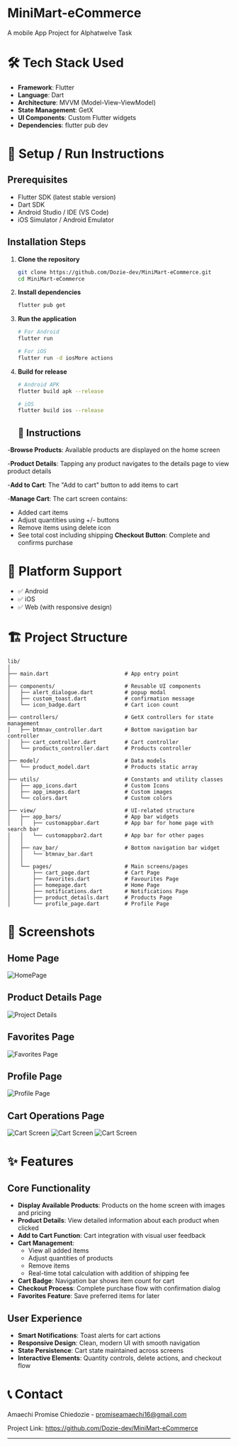 # MiniMart-eCommerce
A mobile App Project for Alphatwelve Task

# 🛠️ Tech Stack Used 

- **Framework**: Flutter
- **Language**: Dart
- **Architecture**: MVVM (Model-View-ViewModel)
- **State Management**: GetX
- **UI Components**: Custom Flutter widgets
- **Dependencies**: flutter pub dev

# 🚀 Setup / Run Instructions

## Prerequisites
- Flutter SDK (latest stable version)
- Dart SDK
- Android Studio / IDE (VS Code)
- iOS Simulator / Android Emulator

## Installation Steps

1. **Clone the repository**
   ```bash
   git clone https://github.com/Dozie-dev/MiniMart-eCommerce.git
   cd MiniMart-eCommerce
   ```

2. **Install dependencies**
   ```bash
   flutter pub get
   ```

3. **Run the application**
   ```bash
   # For Android
   flutter run

   # For iOS
   flutter run -d iosMore actions

4. **Build for release**
   ```bash
   # Android APK
   flutter build apk --release

   # iOS
   flutter build ios --release
   ```

   ## 🎯 Instructions

 -**Browse Products**: Available products are displayed on the home screen 
 
 -**Product Details**: Tapping any product navigates to the details page to view product details
 
 -**Add to Cart**: The "Add to cart" button to add items to cart
 
 -**Manage Cart**: The cart screen contains:
   - Added cart items
   - Adjust quantities using +/- buttons
   - Remove items using delete icon
   - See total cost including shipping
 **Checkout Button**: Complete and confirms purchase

   # 📱 Platform Support

- ✅ Android
- ✅ iOS
- ✅ Web (with responsive design)


# 🏗️ Project Structure
```
lib/
│
├── main.dart                        # App entry point
│
├── components/                      # Reusable UI components
│   ├── alert_dialogue.dart          # popup modal
│   ├── custom_toast.dart            # confirmation message
│   └── icon_badge.dart              # Cart icon count
│
├── controllers/                     # GetX controllers for state management
│   ├── btmnav_controller.dart       # Bottom navigation bar controller
│   ├── cart_controller.dart         # Cart controller
│   └── products_controller.dart     # Products controller
│
├── model/                           # Data models
│   └── product_model.dart           # Products static array
│
├── utils/                           # Constants and utility classes
│   ├── app_icons.dart               # Custom Icons
│   ├── app_images.dart              # Custom images
│   └── colors.dart                  # Custom colors
│
├── view/                            # UI-related structure
│   ├── app_bars/                    # App bar widgets
│   │   ├── customappbar.dart        # App bar for home page with search bar
│   │   └── customappbar2.dart       # App bar for other pages
│   │
│   ├── nav_bar/                     # Bottom navigation bar widget
│   │   └── btmnav_bar.dart    
│   │
│   └── pages/                       # Main screens/pages
│       ├── cart_page.dart           # Cart Page
│       ├── favorites.dart           # Favourites Page
│       ├── homepage.dart            # Home Page
│       ├── notifications.dart       # Notifications Page
│       ├── product_details.dart     # Products Page
│       └── profile_page.dart        # Profile Page
```



# 📱 Screenshots
## Home Page
![HomePage](minimart_app/assets/screenshot/homepage.jpg)
## Product Details Page
![Project Details](minimart_app/assets/screenshot/productdetails.jpg)
## Favorites Page
![Favorites Page](minimart_app/assets/screenshot/favoritespage.jpg)
## Profile Page
![Profile Page](minimart_app/assets/screenshot/profilepage.jpg)
## Cart Operations Page
![Cart Screen](minimart_app/assets/screenshot/cartnoitems.jpg)
![Cart Screen](minimart_app/assets/screenshot/cartitems.jpg)
![Cart Screen](minimart_app/assets/screenshot/checkout.jpg)

# ✨ Features

## Core Functionality
- **Display Available Products**: Products on the home screen with images and pricing
- **Product Details**: View detailed information about each product when clicked
- **Add to Cart Function**: Cart integration with visual user feedback
- **Cart Management**: 
  - View all added items
  - Adjust quantities of products
  - Remove items 
  - Real-time total calculation with addition of shipping fee 
- **Cart Badge**: Navigation bar shows item count for cart
- **Checkout Process**: Complete purchase flow with confirmation dialog
- **Favorites Feature**: Save preferred items for later

## User Experience
- **Smart Notifications**: Toast alerts for cart actions
- **Responsive Design**: Clean, modern UI with smooth navigation
- **State Persistence**: Cart state maintained across screens
- **Interactive Elements**: Quantity controls, delete actions, and checkout flow


# 📞 Contact

Amaechi Promise Chiedozie - promiseamaechi16@gmail.com

Project Link: https://github.com/Dozie-dev/MiniMart-eCommerce

---
